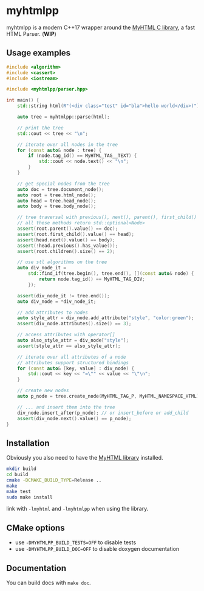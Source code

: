 # myhtmlpp

myhtmlpp is a modern C++17 wrapper around the [MyHTML C library](https://github.com/lexborisov/myhtml), a fast HTML Parser. (**WIP**)

## Usage examples
```cpp
#include <algorithm>
#include <cassert>
#include <iostream>

#include <myhtmlpp/parser.hpp>

int main() {
    std::string html(R"(<div class="test" id="bla">hello world</div>)");

    auto tree = myhtmlpp::parse(html);

    // print the tree
    std::cout << tree << "\n";

    // iterate over all nodes in the tree
    for (const auto& node : tree) {
        if (node.tag_id() == MyHTML_TAG__TEXT) {
            std::cout << node.text() << "\n";
        }
    }

    // get special nodes from the tree
    auto doc = tree.document_node();
    auto root = tree.html_node();
    auto head = tree.head_node();
    auto body = tree.body_node();

    // tree traversal with previous(), next(), parent(), first_child()
    // all these methods return std::optional<Node>
    assert(root.parent().value() == doc);
    assert(root.first_child().value() == head);
    assert(head.next().value() == body);
    assert(!head.previous().has_value());
    assert(root.children().size() == 2);

    // use stl algorithms on the tree
    auto div_node_it =
        std::find_if(tree.begin(), tree.end(), [](const auto& node) {
            return node.tag_id() == MyHTML_TAG_DIV;
        });

    assert(div_node_it != tree.end());
    auto div_node = *div_node_it;

    // add attributes to nodes
    auto style_attr = div_node.add_attribute("style", "color:green");
    assert(div_node.attributes().size() == 3);

    // access attributes with operator[]
    auto also_style_attr = div_node["style"];
    assert(style_attr == also_style_attr);

    // iterate over all attributes of a node
    // attributes support structured bindings
    for (const auto& [key, value] : div_node) {
        std::cout << key << "=\"" << value << "\"\n";
    }

    // create new nodes
    auto p_node = tree.create_node(MyHTML_TAG_P, MyHTML_NAMESPACE_HTML);

    // ... and insert them into the tree
    div_node.insert_after(p_node); // or insert_before or add_child
    assert(div_node.next().value() == p_node);
}
```

## Installation
Obviously you also need to have the [MyHTML library](https://github.com/lexborisov/myhtml) installed.

```bash
mkdir build
cd build
cmake -DCMAKE_BUILD_TYPE=Release ..
make
make test
sudo make install
```

link with `-lmyhtml` and `-lmyhtmlpp` when using the library.

## CMake options
- use `-DMYHTMLPP_BUILD_TESTS=OFF` to disable tests
- use `-DMYHTMLPP_BUILD_DOC=OFF` to disable doxygen documentation

## Documentation
You can build docs with `make doc`.
